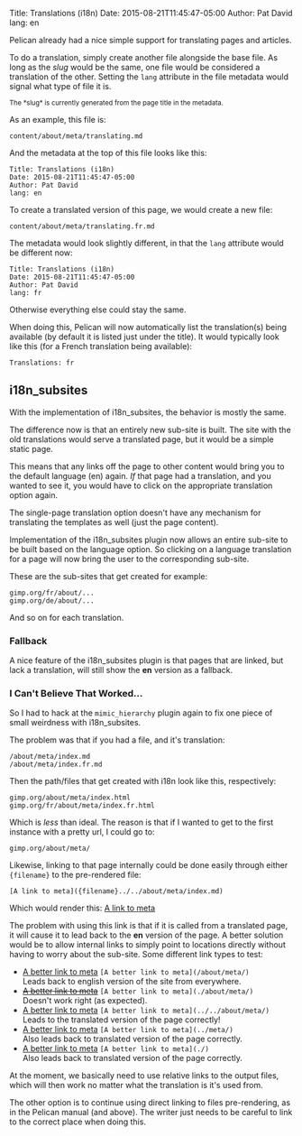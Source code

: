 Title: Translations (i18n)
Date: 2015-08-21T11:45:47-05:00
Author: Pat David
lang: en

Pelican already had a nice simple support for translating pages and articles.

To do a translation, simply create another file alongside the base file.
As long as the *slug* would be the same, one file would be considered a translation of the other.
Setting the `lang` attribute in the file metadata would signal what type of file it is.

<small>
The *slug* is currently generated from the page title in the metadata.
</small>

As an example, this file is:

    content/about/meta/translating.md

And the metadata at the top of this file looks like this:

    Title: Translations (i18n)
    Date: 2015-08-21T11:45:47-05:00
    Author: Pat David
    lang: en

To create a translated version of this page, we would create a new file:

    content/about/meta/translating.fr.md

The metadata would look slightly different, in that the `lang` attribute would be different now:


    Title: Translations (i18n)
    Date: 2015-08-21T11:45:47-05:00
    Author: Pat David
    lang: fr

Otherwise everything else could stay the same.

When doing this, Pelican will now automatically list the translation(s) being available
(by default it is listed just under the title).
It would typically look like this (for a French translation being available):

    Translations: fr


## i18n_subsites

With the implementation of i18n_subsites, the behavior is mostly the same.

The difference now is that an entirely new sub-site is built.
The site with the old translations would serve a translated page, but it would be a simple static page.

This means that any links off the page to other content would bring you to the default language (en) again.
*If* that page had a translation, and you wanted to see it, you would have to click on the appropriate translation option again.

The single-page translation option doesn't have any mechanism for translating the templates as well (just the page content).

Implementation of the i18n_subsites plugin now allows an entire sub-site to be built based on the language option.
So clicking on a language translation for a page will now bring the user to the corresponding sub-site.

These are the sub-sites that get created for example:

    gimp.org/fr/about/...
    gimp.org/de/about/...

And so on for each translation.


### Fallback

A nice feature of the i18n_subsites plugin is that pages that are linked, but lack a translation, will still show the **en** version as a fallback.


### I Can't Believe That Worked...

So I had to hack at the `mimic_hierarchy` plugin again to fix one piece of small weirdness with i18n_subsites.

The problem was that if you had a file, and it's translation:

    /about/meta/index.md
    /about/meta/index.fr.md

Then the path/files that get created with i18n look like this, respectively:

    gimp.org/about/meta/index.html
    gimp.org/fr/about/meta/index.fr.html

Which is _less_ than ideal.  The reason is that if I wanted to get to the first instance with a pretty url, I could go to:

    gimp.org/about/meta/

Likewise, linking to that page internally could be done easily through either `{filename}` to the pre-rendered file:

    [A link to meta]({filename}../../about/meta/index.md)

Which would render this: [A link to meta]({filename}../../about/meta/index.md)

The problem with using this link is that if it is called from a translated page, it will cause it to lead back to the **en** version of the page.
A better solution would be to allow internal links to simply point to locations directly without having to worry about the sub-site.
Some different link types to test:

* [A better link to meta](/about/meta/) `[A better link to meta](/about/meta/)`  
    Leads back to english version of the site from everywhere.
* [<del>A better link to meta</del>](./about/meta/) `[A better link to meta](./about/meta/)`  
    Doesn't work right (as expected).
* [A better link to meta](../../about/meta/) `[A better link to meta](../../about/meta/)`  
    Leads to the translated version of the page correctly!
* [A better link to meta](../meta/) `[A better link to meta](../meta/)`  
    Also leads back to translated version of the page correctly.
* [A better link to meta](./) `[A better link to meta](./)`  
    Also leads back to translated version of the page correctly.

At the moment, we basically need to use relative links to the output files, which will then work no matter what the translation is it's used from.

The other option is to continue using direct linking to files pre-rendering, as in the Pelican manual (and above).
The writer just needs to be careful to link to the correct place when doing this.
